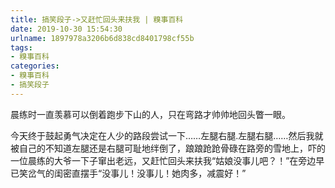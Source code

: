 ```yaml
---
title: 搞笑段子->又赶忙回头来扶我 | 糗事百科
date: 2019-10-30 15:54:30
urlname: 1897978a3206b6d838cd8401798cf55b
tags: 
- 糗事百科
categories:
- 糗事百科
- 搞笑段子
---
```

晨练时一直羡慕可以倒着跑步下山的人，只在弯路才帅帅地回头瞥一眼。

今天终于鼓起勇气决定在人少的路段尝试一下……左腿右腿.左腿右腿……然后我就被自己的不知道左腿还是右腿可耻地绊倒了，踉踉跄跄骨碌在路旁的雪地上，吓的一位晨练的大爷一下子窜出老远，又赶忙回头来扶我“姑娘没事儿吧？！”在旁边早已笑岔气的闺密直摆手“没事儿！没事儿！她肉多，减震好！”


